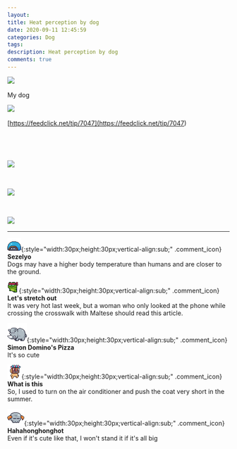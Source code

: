 ```yaml
---
layout: 
title: Heat perception by dog
date: 2020-09-11 12:45:59
categories: Dog
tags: 
description: Heat perception by dog
comments: true
---
```


![](https://blog.kakaocdn.net/dn/FN7Mw/btqH3xBHFq5/kBKKmKadhyNXKm1KrjKXbk/img.jpg)

My dog 

![](https://blog.kakaocdn.net/dn/cGXxr8/btqHXDiFYzW/26lxvDRzXOtfYDSeRt4KT0/img.jpg)

[https://feedclick.net/tip/7047](<https://feedclick.net/tip/7047>)

​

​

![](https://blog.kakaocdn.net/dn/QXh4D/btqH3yURW9I/FeH4oPyXvojKYd8SYwf8Qk/img.jpg)

​

![](https://blog.kakaocdn.net/dn/bzoWEi/btqHU8cv6Nw/a7zJIB7TIA65PjzeENd3o1/img.jpg)

​

![](https://blog.kakaocdn.net/dn/bgAu6z/btqH4r2ghuC/M6vY5xTOBfv2VN6KiE3ezK/img.jpg)

* * *

![comment](/assets/character/turtle.png){:style="width:30px;height:30px;vertical-align:sub;" .comment_icon} **Sezelyo**  
Dogs may have a higher body temperature than humans and are closer to the ground.   
  
![comment](/assets/character/frog.png){:style="width:30px;height:30px;vertical-align:sub;" .comment_icon} **Let's stretch out**  
It was very hot last week, but a woman who only looked at the phone while crossing the crosswalk with Maltese should read this article.   
  
![comment](/assets/character/rino.png){:style="width:30px;height:30px;vertical-align:sub;" .comment_icon} **Simon Domino's Pizza**  
It's so cute   
  
![comment](/assets/character/mask.png){:style="width:30px;height:30px;vertical-align:sub;" .comment_icon} **What is this**  
So, I used to turn on the air conditioner and push the coat very short in the summer.   
  
![comment](/assets/character/skull.png){:style="width:30px;height:30px;vertical-align:sub;" .comment_icon} **Hahahonghonghot**  
Even if it's cute like that, I won't stand it if it's all big   
  


